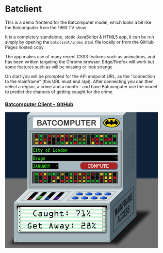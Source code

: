 # Batclient

This is a demo frontend for the Batcomputer model, which looks a bit like the Batcomputer from the 1960 TV show

It is a completely standalone, static JavaScript & HTML5 app, it can be run simply by opening the `batclient/index.html` file locally or from the GitHub Pages hosted copy

The app makes use of many recent CSS3 features such as animations, and has been written targeting the Chrome browser. Edge/Firefox will work but some features such as will be missing or look strange

On start you will be prompted for the API endpoint URL, as the "connection to the mainframe" (this URL must end /api). After connecting you can then select a region, a crime and a month - and have Batcomputer use the model to predict the chances of getting caught for the crime.

### [Batcomputer Client - GitHub](http://batcomputer.benco.io/batclient/)

![Batcomputer Client Screenshot](../docs/batclient.png)